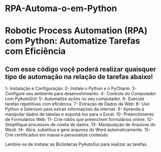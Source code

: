 # RPA-Automa-o-em-Python

<h1>Robotic Process Automation (RPA) com Python: Automatize Tarefas com Eficiência</h1>

<h2> Com esse código voçê poderá realizar quaisquer tipo de automação na relação de tarefas abaixo! </h2>

1- Instalação e Configuração:
2- Instale o Python e o PyCharm.
3- Configure seu ambiente para desenvolvimento.
4- Controle do Computador com PyAutoGUI:
5- Automatize ações no seu computador.
6- Execute tarefas repetitivas com eficiência.
7- Extração de Dados da Web:
8- Use Python e Selenium para extrair informações da internet.
9- Aprenda a manipular dados de tabelas e exportá-los para o Excel.
10- Preenchimento de Formulários Web:
11- Crie robôs que preenchem formulários online.
12- Simplifique processos de coleta de dados.
13- Manipulação de Arquivos do Word:
14- Abra, substitua e gere arquivos do Word automaticamente.
15- Crie certificados em massa e personalize conteúdo.

Lembre-se de instalar as Bicliotecas PyAutoGui para realizar as tarefas.

